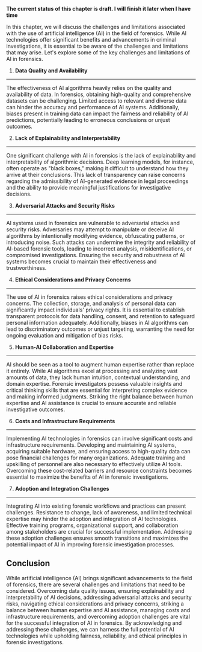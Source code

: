 **The current status of this chapter is draft. I will finish it later when I have time**

In this chapter, we will discuss the challenges and limitations associated with the use of artificial intelligence (AI) in the field of forensics. While AI technologies offer significant benefits and advancements in criminal investigations, it is essential to be aware of the challenges and limitations that may arise. Let's explore some of the key challenges and limitations of AI in forensics.

1. **Data Quality and Availability**
------------------------------------

The effectiveness of AI algorithms heavily relies on the quality and availability of data. In forensics, obtaining high-quality and comprehensive datasets can be challenging. Limited access to relevant and diverse data can hinder the accuracy and performance of AI systems. Additionally, biases present in training data can impact the fairness and reliability of AI predictions, potentially leading to erroneous conclusions or unjust outcomes.

2. **Lack of Explainability and Interpretability**
--------------------------------------------------

One significant challenge with AI in forensics is the lack of explainability and interpretability of algorithmic decisions. Deep learning models, for instance, often operate as "black boxes," making it difficult to understand how they arrive at their conclusions. This lack of transparency can raise concerns regarding the admissibility of AI-generated evidence in legal proceedings and the ability to provide meaningful justifications for investigative decisions.

3. **Adversarial Attacks and Security Risks**
---------------------------------------------

AI systems used in forensics are vulnerable to adversarial attacks and security risks. Adversaries may attempt to manipulate or deceive AI algorithms by intentionally modifying evidence, obfuscating patterns, or introducing noise. Such attacks can undermine the integrity and reliability of AI-based forensic tools, leading to incorrect analysis, misidentifications, or compromised investigations. Ensuring the security and robustness of AI systems becomes crucial to maintain their effectiveness and trustworthiness.

4. **Ethical Considerations and Privacy Concerns**
--------------------------------------------------

The use of AI in forensics raises ethical considerations and privacy concerns. The collection, storage, and analysis of personal data can significantly impact individuals' privacy rights. It is essential to establish transparent protocols for data handling, consent, and retention to safeguard personal information adequately. Additionally, biases in AI algorithms can lead to discriminatory outcomes or unjust targeting, warranting the need for ongoing evaluation and mitigation of bias risks.

5. **Human-AI Collaboration and Expertise**
-------------------------------------------

AI should be seen as a tool to augment human expertise rather than replace it entirely. While AI algorithms excel at processing and analyzing vast amounts of data, they lack human intuition, contextual understanding, and domain expertise. Forensic investigators possess valuable insights and critical thinking skills that are essential for interpreting complex evidence and making informed judgments. Striking the right balance between human expertise and AI assistance is crucial to ensure accurate and reliable investigative outcomes.

6. **Costs and Infrastructure Requirements**
--------------------------------------------

Implementing AI technologies in forensics can involve significant costs and infrastructure requirements. Developing and maintaining AI systems, acquiring suitable hardware, and ensuring access to high-quality data can pose financial challenges for many organizations. Adequate training and upskilling of personnel are also necessary to effectively utilize AI tools. Overcoming these cost-related barriers and resource constraints becomes essential to maximize the benefits of AI in forensic investigations.

7. **Adoption and Integration Challenges**
------------------------------------------

Integrating AI into existing forensic workflows and practices can present challenges. Resistance to change, lack of awareness, and limited technical expertise may hinder the adoption and integration of AI technologies. Effective training programs, organizational support, and collaboration among stakeholders are crucial for successful implementation. Addressing these adoption challenges ensures smooth transitions and maximizes the potential impact of AI in improving forensic investigation processes.

Conclusion
----------

While artificial intelligence (AI) brings significant advancements to the field of forensics, there are several challenges and limitations that need to be considered. Overcoming data quality issues, ensuring explainability and interpretability of AI decisions, addressing adversarial attacks and security risks, navigating ethical considerations and privacy concerns, striking a balance between human expertise and AI assistance, managing costs and infrastructure requirements, and overcoming adoption challenges are vital for the successful integration of AI in forensics. By acknowledging and addressing these challenges, we can harness the full potential of AI technologies while upholding fairness, reliability, and ethical principles in forensic investigations.
